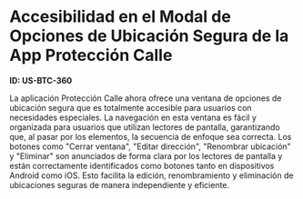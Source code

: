 # Accesibilidad en el Modal de Opciones de Ubicación Segura de la App Protección Calle

**ID: US-BTC-360**

La aplicación Protección Calle ahora ofrece una ventana de opciones de ubicación segura que es totalmente accesible para usuarios con necesidades especiales. La navegación en esta ventana es fácil y organizada para usuarios que utilizan lectores de pantalla, garantizando que, al pasar por los elementos, la secuencia de enfoque sea correcta. Los botones como "Cerrar ventana", "Editar dirección", "Renombrar ubicación" y "Eliminar" son anunciados de forma clara por los lectores de pantalla y están correctamente identificados como botones tanto en dispositivos Android como iOS. Esto facilita la edición, renombramiento y eliminación de ubicaciones seguras de manera independiente y eficiente.